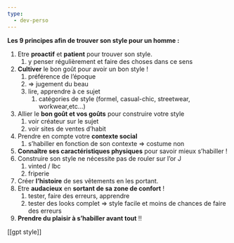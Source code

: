 ```yaml
---
type:
  - dev-perso
---
```

  

**Les 9 principes afin de trouver son style pour un homme :**

1. Etre **proactif** et **patient** pour trouver son style.
    1. y penser régulièrement et faire des choses dans ce sens
2. **Cultiver** le bon goût pour avoir un bon style !
    1. préférence de l’époque
    2. ⇒ jugement du beau
    3. lire, apprendre à ce sujet
        1. catégories de style (formel, casual-chic, streetwear, workwear,etc…)
3. Allier le **bon goût et vos goûts** pour construire votre style
    1. voir créateur sur le sujet
    2. voir sites de ventes d’habit
4. Prendre en compte votre **contexte social**
    1. s’habiller en fonction de son contexte ⇒ costume non
5. **Connaître ses caractéristiques physiques** pour savoir mieux s’habiller !
6. Construire son style ne nécessite pas de rouler sur l’or J
    1. vinted / lbc
    2. friperie
7. Créer **l’histoire** de ses vêtements en les portant.
8. Etre **audacieux** en **sortant de sa zone de confort** !
    1. tester, faire des erreurs, apprendre
    2. tester des looks complet ⇒ style facile et moins de chances de faire des erreurs
9. **Prendre du plaisir à s’habiller avant tout** !!

[[gpt style]]